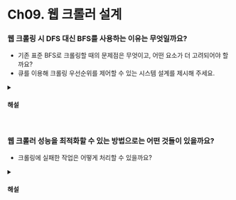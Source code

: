 # Ch09. 웹 크롤러 설계

### 웹 크롤링 시 DFS 대신 BFS를 사용하는 이유는 무엇일까요?
* 기존 표준 BFS로 크롤링할 때의 문제점은 무엇이고, 어떤 요소가 더 고려되어야 할까요?
* 큐를 이용해 크롤링 우선순위를 제어할 수 있는 시스템 설계를 제시해 주세요. 

<details>
<summary><h4>해설</h4></summary>

> 웹 크롤링 시 DFS 대신 BFS를 사용하는 이유는 무엇일까요?
* 일반적으로 웹사이트는 크기가 너무 거대하기 때문에, DFS로 탐색하는 경우 깊이를 가늠할 수 없기 때문에 BFS로 수행하는 것이 더 적절합니다.

> 기존 표준 BFS로 크롤링할 때의 문제점은 무엇이고, 어떤 요소가 더 고려되어야 할까요?
* 표준 BFS 알고리즘은 처리 순서에 있어 모든 페이지를 공평하게 대합니다. 
* 하지만 웹 크롤러는 웹 페이지의 품질, 업데이트 빈도 등 어려 기준에 따라 처리 순서를 다르게 해야 하고, 이러한 고민이 반영되지 않았습니다.

> 큐를 이용해 크롤링 우선순위를 제어할 수 있는 시스템 설계를 제시해 주세요.
* 순위결정장치가 URL들을 입력받아 우선순위를 결정한 후, 우선순위별로 할당된 큐 중 알맞은 큐에 작업을 push합니다.
* 큐 선택기에서 우선순위가 높은 큐에서 작업을 더 자주 꺼내도록 하여 작업을 수행합니다.

</details>


<br>

### 웹 크롤러 성능을 최적화할 수 있는 방법으로는 어떤 것들이 있을까요?

* 크롤링에 실패한 작업은 어떻게 처리할 수 있을까요?

<details>
<summary><h4>해설</h4></summary>

> 웹 크롤러 성능을 최적화할 수 있는 방법으로는 어떤 것들이 있을까요?
* 다중 서버로 분산 처리하는 방법, DNS응답을 캐시하는 방법, 서버 지역별로 분산하는 방법, 타임아웃을 짧게 가져가는 방법 등이 있습니다.

> 크롤링에 실패한 작업(Timeout, 5XX error)은 어떻게 처리할 수 있을까요?
* 큐에 작업을 저장할 때 해당 URL에 요청을 몇 번 시도했는지 표시합니다.
* 요청에 실패할 때 마다, 큐 선택기에서 retry 값에 따라 한 단계씩 우선순위가 낮은 큐에 삽입하도록 하여 성능에 방해가 되지 않도록 합니다.
* `MAX_RETRY` 값을 넘기는 경우 관리자에게 알림을 보내거나 로그를 남겨 확인할 수 있도록 합니다.
</details>
